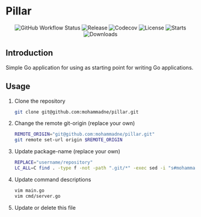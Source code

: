 # Pillar

<!-- BADGES -->
<p align="center">
  <img src="https://img.shields.io/github/actions/workflow/status/mohammadne/pillar/ci.yaml?label=ci&logo=github&style=for-the-badge&branch=main" alt="GitHub Workflow Status" />
  <img src="https://img.shields.io/github/release/mohammadne/pillar.svg?style=for-the-badge" alt="Release">
  <img src="https://img.shields.io/codecov/c/gh/mohammadne/pillar?logo=codecov&style=for-the-badge" alt="Codecov">
  <img src="https://img.shields.io/github/license/mohammadne/pillar?style=for-the-badge" alt="License">
  <img src="https://img.shields.io/github/stars/mohammadne/pillar?style=for-the-badge" alt="Starts">
  <img src="https://img.shields.io/github/downloads/mohammadne/pillar/total.svg?style=for-the-badge" alt="Downloads">
</p>

## Introduction

Simple Go application for using as starting point for writing Go applications.

## Usage

1. Clone the repository

    ```bash
    git clone git@github.com:mohammadne/pillar.git
    ```

2. Change the remote git-origin (replace your own)

    ```bash
    REMOTE_ORIGIN="git@github.com:mohammadne/pillar.git"
    git remote set-url origin $REMOTE_ORIGIN
    ```

3. Update package-name (replace your own)

    ```bash
    REPLACE="username/repository"
    LC_ALL=C find . -type f -not -path ".git/*" -exec sed -i "s#mohammadne/pillar#$REPLACE#g" {} +
    ```

4. Update command descriptions

    ```bash
    vim main.go
    vim cmd/server.go
    ```

5. Update or delete this file
